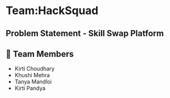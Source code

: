 # Team:HackSquad
## Problem Statement - Skill Swap Platform
## 👥 Team Members

- Kirti Choudhary  
- Khushi Mehra  
- Tanya Mandloi  
- Kirti Pandya
